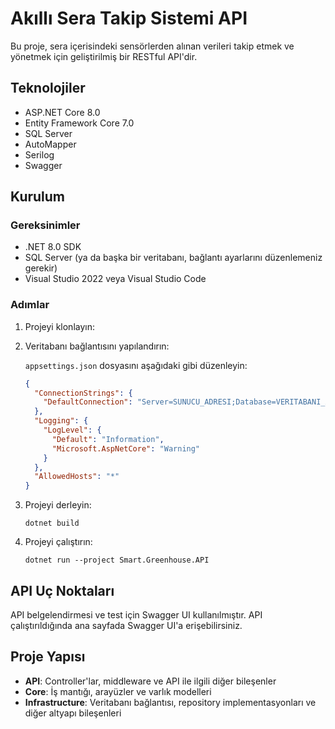 # Akıllı Sera Takip Sistemi API

Bu proje, sera içerisindeki sensörlerden alınan verileri takip etmek ve yönetmek için geliştirilmiş bir RESTful API'dir.

## Teknolojiler

* ASP.NET Core 8.0
* Entity Framework Core 7.0
* SQL Server
* AutoMapper
* Serilog
* Swagger

## Kurulum

### Gereksinimler

* .NET 8.0 SDK
* SQL Server (ya da başka bir veritabanı, bağlantı ayarlarını düzenlemeniz gerekir)
* Visual Studio 2022 veya Visual Studio Code

### Adımlar

1. Projeyi klonlayın:
   

2. Veritabanı bağlantısını yapılandırın:
   
   `appsettings.json` dosyasını aşağıdaki gibi düzenleyin:
   
   ```json
   {
     "ConnectionStrings": {
       "DefaultConnection": "Server=SUNUCU_ADRESI;Database=VERITABANI_ADI;User ID=KULLANICI_ADI;Password=SIFRE;TrustServerCertificate=True;MultipleActiveResultSets=true"
     },
     "Logging": {
       "LogLevel": {
         "Default": "Information",
         "Microsoft.AspNetCore": "Warning"
       }
     },
     "AllowedHosts": "*"
   }
   ```

3. Projeyi derleyin:
   ```
   dotnet build
   ```

4. Projeyi çalıştırın:
   ```
   dotnet run --project Smart.Greenhouse.API
   ```


## API Uç Noktaları

API belgelendirmesi ve test için Swagger UI kullanılmıştır. API çalıştırıldığında ana sayfada Swagger UI'a erişebilirsiniz.

## Proje Yapısı

- **API**: Controller'lar, middleware ve API ile ilgili diğer bileşenler
- **Core**: İş mantığı, arayüzler ve varlık modelleri
- **Infrastructure**: Veritabanı bağlantısı, repository implementasyonları ve diğer altyapı bileşenleri
